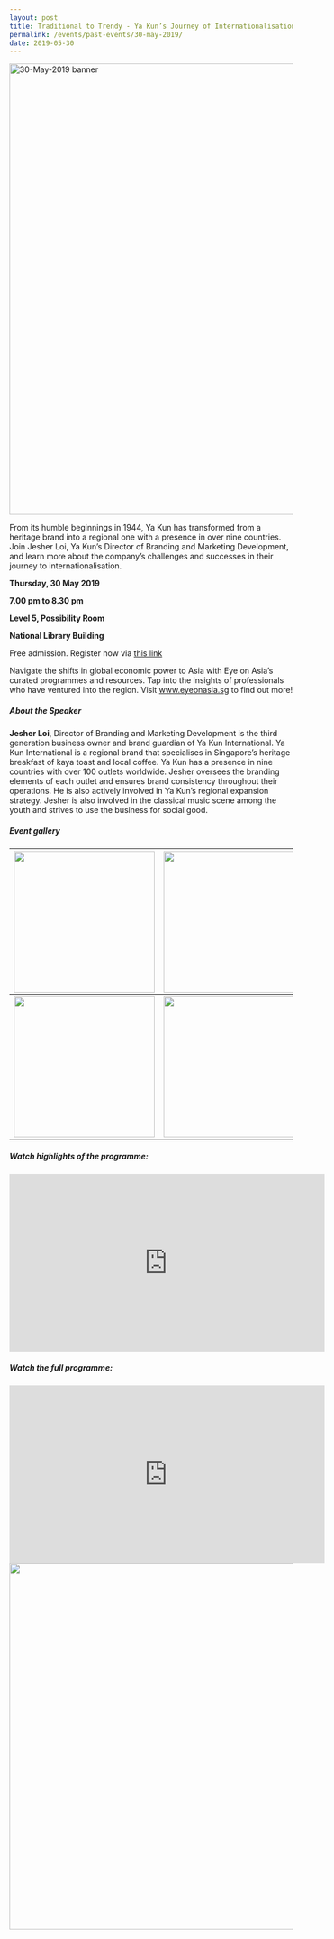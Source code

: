 ```yaml
---
layout: post
title: Traditional to Trendy - Ya Kun’s Journey of Internationalisation and Branding
permalink: /events/past-events/30-may-2019/
date: 2019-05-30
---
```


<img src="\images\past-events\30-May-2019\banner.jpg" alt="30-May-2019 banner" style="width:800px;" />

From its humble beginnings in 1944, Ya Kun has transformed from a heritage brand into a regional one with a presence in over nine countries. Join Jesher Loi, Ya Kun’s Director of Branding and Marketing Development, and learn more about the company’s challenges and successes in their journey to internationalisation.

**Thursday, 30 May 2019**

**7.00 pm to 8.30 pm**

**Level 5, Possibility Room**

**National Library Building**

Free admission. Register now via [this link](https://bit.ly/30onALt?fbclid=IwAR1IGHJJ5LdSxArH9eAetYksJdxCL122TpZUANBqv6JGFymnNmlfG8GeuNk)

Navigate the shifts in global economic power to Asia with Eye on Asia’s curated programmes and resources. Tap into the insights of professionals who have ventured into the region. Visit www.eyeonasia.sg to find out more!

##### **About the Speaker**

**Jesher Loi**, Director of Branding and Marketing Development is the third generation business owner and brand guardian of Ya Kun International. Ya Kun International is a regional brand that specialises in Singapore’s heritage breakfast of kaya toast and local coffee. Ya Kun has a presence in nine countries with over 100 outlets worldwide. Jesher oversees the branding elements of each outlet and ensures brand consistency throughout their operations. He is also actively involved in Ya Kun’s regional expansion strategy. Jesher is also involved in the classical music scene among the youth and strives to use the business for social good.

##### **Event gallery**

| <a href="\images\past-events\30-May-2019\image-1.jpg"><img src="\images\past-events\30-May-2019\image-1.jpg" style="width:250px;" /></a> | <a href="\images\past-events\30-May-2019\image-2.jpg"><img src="\images\past-events\30-May-2019\image-2.jpg" style="width:250px;" /></a> | <a href="\images\past-events\30-May-2019\image-3.jpg"><img src="\images\past-events\30-May-2019\image-3.jpg" style="width:250px;" /></a> |
| ------------------------------------------------------------ | ------------------------------------------------------------ | ------------------------------------------------------------ |
| <a href="\images\past-events\30-May-2019\image-4.jpg"><img src="\images\past-events\30-May-2019\image-4.jpg" style="width:250px;" /></a> | <a href="\images\past-events\30-May-2019\image-5.jpg"><img src="\images\past-events\30-May-2019\image-5.jpg" style="width:250px;" /></a> | <a href="\images\past-events\30-May-2019\image-6.jpg"><img src="\images\past-events\30-May-2019\image-6.jpg" style="width:250px;" /></a> |

#####  **Watch highlights of the programme:** 

<div class="bp-youtube">
<iframe width="560" height="315" src="https://www.youtube.com/embed/0NllYDAN_ds" frameborder="0" allow="accelerometer; autoplay; encrypted-media; gyroscope; picture-in-picture" allowfullscreen></iframe>
</div>

##### **Watch the full programme:**

<div class="bp-youtube">
<iframe width="560" height="315" src="https://www.youtube.com/embed/cuDSeGXLvO4" frameborder="0" allow="accelerometer; autoplay; encrypted-media; gyroscope; picture-in-picture" allowfullscreen></iframe>
</div>

<img src="\images\past-events\30-May-2019\edm.jpg" style="width:650px;" />


